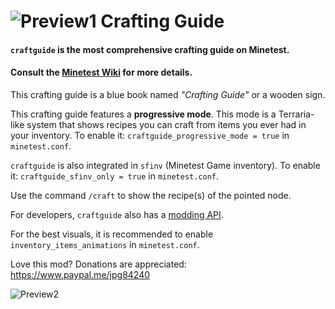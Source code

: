 # ![Preview1](http://i.imgur.com/fIPNYkb.png) Crafting Guide

#### `craftguide` is the most comprehensive crafting guide on Minetest.
#### Consult the [Minetest Wiki](http://wiki.minetest.net/Crafting_guide) for more details.

This crafting guide is a blue book named *"Crafting Guide"* or a wooden sign.

This crafting guide features a **progressive mode**.
This mode is a Terraria-like system that shows recipes you can craft
from items you ever had in your inventory. To enable it: `craftguide_progressive_mode = true` in `minetest.conf`.

`craftguide` is also integrated in `sfinv` (Minetest Game inventory). To enable it:
`craftguide_sfinv_only = true` in `minetest.conf`.

Use the command `/craft` to show the recipe(s) of the pointed node.

For developers, `craftguide` also has a [modding API](https://github.com/minetest-mods/craftguide/blob/master/API.md).

For the best visuals, it is recommended to enable `inventory_items_animations` in `minetest.conf`.

Love this mod? Donations are appreciated: https://www.paypal.me/jpg84240


![Preview2](https://i.imgur.com/mLlVyca.png)

